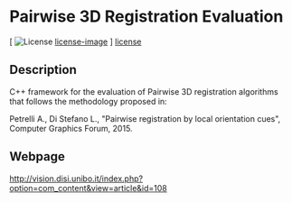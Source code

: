 # Pairwise 3D Registration Evaluation

[ ![License] [license-image] ] [license]

[license-image]: https://img.shields.io/badge/license-gpl-green.svg?style=flat
[license]: https://github.com/aliosciapetrelli/Pairwise3DRegistrationEvaluation/blob/master/LICENSE

Description
-----------
C++ framework for the evaluation of Pairwise 3D registration algorithms that follows the methodology proposed in:

Petrelli A., Di Stefano L., "Pairwise registration by local orientation cues", Computer Graphics Forum, 2015. 

Webpage
-----------
http://vision.disi.unibo.it/index.php?option=com_content&view=article&id=108
